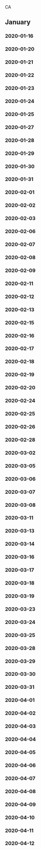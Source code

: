 CA
## January
### 2020-01-16
### 2020-01-20
### 2020-01-21
### 2020-01-22
### 2020-01-23
### 2020-01-24
### 2020-01-25
### 2020-01-27
### 2020-01-28
### 2020-01-29
### 2020-01-30
### 2020-01-31
### 2020-02-01
### 2020-02-02
### 2020-02-03
### 2020-02-06
### 2020-02-07
### 2020-02-08
### 2020-02-09
### 2020-02-11
### 2020-02-12
### 2020-02-13
### 2020-02-15
### 2020-02-16
### 2020-02-17
### 2020-02-18
### 2020-02-19
### 2020-02-20
### 2020-02-24
### 2020-02-25
### 2020-02-26
### 2020-02-28
### 2020-03-02
### 2020-03-05
### 2020-03-06
### 2020-03-07
### 2020-03-08
### 2020-03-11
### 2020-03-13
### 2020-03-14
### 2020-03-16
### 2020-03-17
### 2020-03-18
### 2020-03-19
### 2020-03-23
### 2020-03-24
### 2020-03-25
### 2020-03-28
### 2020-03-29
### 2020-03-30
### 2020-03-31
### 2020-04-01
### 2020-04-02
### 2020-04-03
### 2020-04-04
### 2020-04-05
### 2020-04-06
### 2020-04-07
### 2020-04-08
### 2020-04-09
### 2020-04-10
### 2020-04-11
### 2020-04-12
